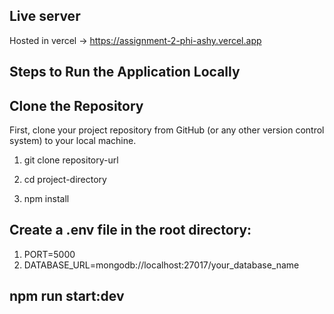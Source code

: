 ## Live server
Hosted in vercel -> https://assignment-2-phi-ashy.vercel.app

## Steps to Run the Application Locally

## Clone the Repository
First, clone your project repository from GitHub (or any other version control system) to your local machine.

1. git clone repository-url

2. cd project-directory

3. npm install

## Create a .env file in the root directory:

1. PORT=5000
2. DATABASE_URL=mongodb://localhost:27017/your_database_name

## npm run start:dev 